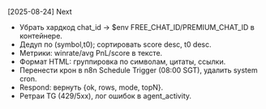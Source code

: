 
[2025-08-24] Next
- Убрать хардкод chat_id → $env FREE_CHAT_ID/PREMIUM_CHAT_ID в контейнере.
- Дедуп по (symbol,t0); сортировать score desc, t0 desc.
- Метрики: winrate/avg PnL/score в тексте.
- Формат HTML: группировка по символам, цитаты, ссылки.
- Перенести крон в n8n Schedule Trigger (08:00 SGT), удалить system cron.
- Respond: вернуть {ok, rows, mode, topN}.
- Ретраи TG (429/5xx), лог ошибок в agent_activity.
